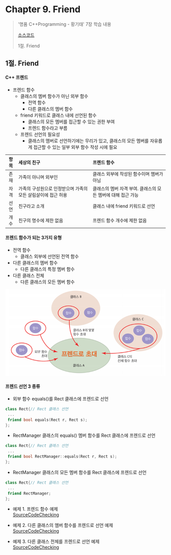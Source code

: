 #  Chapter 9. Friend      
> '명품 C++Programming - 황기태' 7장 학습 내용
>
> [소스코드](https://github.com/BangYunseo/Basic_CPP/tree/main/ch09_Friend)
> 
> 1절. Friend

## 1절. Friend
#### C++ 프렌드
* 프렌드 함수
  * 클래스의 멤버 함수가 아닌 외부 함수
    * 전역 함수
    * 다른 클래스의 멤버 함수
  * friend 키워드로 클래스 내에 선언된 함수
    * 클래스의 모든 멤버를 접근할 수 있는 권한 부여
    * 프렌드 함수라고 부름
  * 프렌드 선언의 필요성
    * 클래스의 멤버로 선언하기에는 무리가 있고, 클래스의 모든 멤버를 자유롭게 접근할 수 있는 일부 외부 함수 작성 시에 필요


|항목|세상의 친구|프렌드 함수|
|:----:|:----------|:----------|
|존재|가족이 아니며 외부인|클래스 외부에 작성된 함수이며 멤버가 아님|
|자격|가족의 구성원으로 인정받으며 가족의 모든 살림살이에 접근 허용|클래스의 멤버 자격 부여. 클래스의 모든 멤버에 대해 접근 가능|
|선언|친구라고 소개|클래스 내에 friend 키워드로 선언|
|개수|친구의 명수에 제한 없음|프렌드 함수 개수에 제한 없음|

#### 프렌드 함수가 되는 3가지 유형
* 전역 함수
  * 클래스 외부에 선언된 전역 함수
* 다른 클래스의 멤버 함수
  * 다른 클래스의 특정 멤버 함수
* 다른 클래스 전체
  * 다른 클래스의 모든 멤버 함수

![becomefriend](https://github.com/BangYunseo/TIL/blob/main/Cpp/Image/ch09/becomefriend.PNG)

#### 프렌드 선언 3 종류
* 외부 함수 equals()를 Rect 클래스에 프렌드로 선언
```CPP
class Rect{// Rect 클래스 선언
 ...
 friend bool equals(Rect r, Rect s);
};
```
* RectManager 클래스의 equals() 멤버 함수를 Rect 클래스에 프렌드로 선언
```CPP
class Rect{// Rect 클래스 선언
 ...
 friend bool RectManager::equals(Rect r, Rect s);
};
```
* RectManager 클래스의 모든 멤버 함수를 Rect 클래스에 프렌드로 선언
```CPP
class Rect{// Rect 클래스 선언
 ...
 friend RectManager;
};
```



* 예제 1. 프렌드 함수 예제     
[SourceCodeChecking](https://github.com/BangYunseo/Basic_CPP/blob/main/ch09_Friend/MakingFriend.cpp)


 
* 예제 2. 다른 클래스의 멤버 함수를 프렌드로 선언 예제     
[SourceCodeChecking](https://github.com/BangYunseo/Basic_CPP/blob/main/ch09_Friend/ClassMemberFriend.cpp)



* 예제 3. 다른 클래스 전체를 프렌드로 선언 예제     
[SourceCodeChecking](https://github.com/BangYunseo/Basic_CPP/blob/main/ch09_Friend/ClassFriend.cpp)


